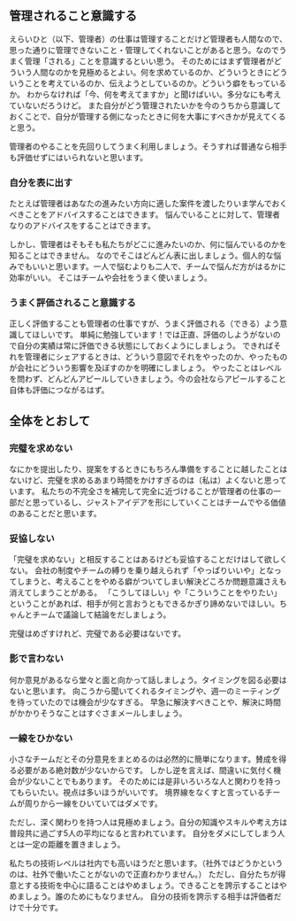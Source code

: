 ## 管理されること意識する

えらいひと（以下、管理者）の仕事は管理することだけど管理者も人間なので、思った通りに管理できないこと・管理してくれないことがあると思う。なのでうまく管理「される」ことを意識するといい思う。
そのためにはまず管理者がどういう人間なのかを見極めるとよい。何を求めているのか、どういうときにどういうことを考えているのか、伝えようとしているのか。どういう癖をもっているか。
わからなければ「今、何を考えてますか」と聞けばいい。多分なにも考えていないだろうけど。
また自分がどう管理されたいかを今のうちから意識しておくことで、自分が管理する側になったときに何を大事にすべきかが見えてくると思う。

管理者のやることを先回りしてうまく利用しましょう。そうすれば普通なら相手も評価せずにはいられないと思います。

### 自分を表に出す

たとえば管理者はあなたの進みたい方向に適した案件を渡したりいま学んでおくべきことをアドバイスすることはできます。
悩んでいることに対して、管理者なりのアドバイスをすることはできます。

しかし、管理者はそもそも私たちがどこに進みたいのか、何に悩んでいるのかを知ることはできません。
なのでそこはどんどん表に出しましょう。個人的な悩みでもいいと思います。一人で悩むよりも二人で、チームで悩んだ方がはるかに効率がいい。
そこはチームや会社をうまく使いましょう。

### うまく評価されること意識する

正しく評価することも管理者の仕事ですが、うまく評価される（できる）よう意識してほしいです。
単純に勉強しています！では正直、評価のしようがないので自分の実績は常に評価できる状態にしておくようにしましょう。
できればそれを管理者にシェアするときは、どういう意図でそれをやったのか、やったものが会社にどういう影響を及ぼすのかを明確にしましょう。
やったことはレベルを問わず、どんどんアピールしていきましょう。今の会社ならアピールすること自体も評価につながるはず。

## 全体をとおして

### 完璧を求めない

なにかを提出したり、提案をするときにもちろん準備をすることに越したことはないけど、完璧を求めるあまり時間をかけすぎるのは（私は）よくないと思っています。
私たちの不完全さを補完して完全に近づけることが管理者の仕事の一部だと思っているし、ジャストアイデアを形にしていくことはチームでやる価値のあることだと思います。

### 妥協しない

「完璧を求めない」と相反することはあるけども妥協することだけはして欲しくない。
会社の制度やチームの縛りを乗り越えられず「やっぱりいいや」となってしまうと、考えることをやめる癖がついてしまい解決どころか問題意識さえも消えてしまうことがある。
「こうしてほしい」や「こういうことをやりたい」ということがあれば、相手が何と言おうともできるかぎり諦めないでほしい。ちゃんとチームで議論して結論をだしましょう。

完璧はめざすけれど、完璧である必要はないです。

### 影で言わない

何か意見があるなら堂々と面と向かって話しましょう。タイミングを図る必要はないと思います。
向こうから聞いてくれるタイミングや、週一のミーティングを待っていたのでは機会が少なすぎる。
早急に解決すべきことや、解決に時間がかかりそうなことはすぐさまメールしましょう。

### 一線をひかない

小さなチームだとその分意見をまとめるのは必然的に簡単になります。賛成を得る必要がある絶対数が少ないからです。
しかし逆を言えば、間違いに気付く機会が少ないことでもあります。
そのためには是非いろいろな人と関わりを持ってもらいたい。視点は多いほうがいいです。
境界線をなくすと言っているチームが周りから一線をひいていてはダメです。

ただし、深く関わりを持つ人は見極めましょう。自分の知識やスキルや考え方は普段共に過ごす5人の平均になると言われています。
自分をダメにしてしまう人とは一定の距離を置きましょう。

私たちの技術レベルは社内でも高いほうだと思います。（社外ではどうかというのは、社外で働いたことがないので正直わかりません。）
ただし、自分たちが得意とする技術を中心に語ることはやめましょう。できることを誇示することはやめましょう。誰のためにもなりません。
自分の技術を誇示する相手は評価者だけで十分です。
